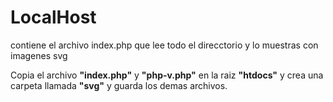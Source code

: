 # LocalHost
contiene el archivo index.php que lee todo el direcctorio y lo muestras con imagenes svg

Copia el archivo **"index.php"** y **"php-v.php"** en la raiz **"htdocs"** y crea una carpeta llamada **"svg"** y guarda los demas archivos.

